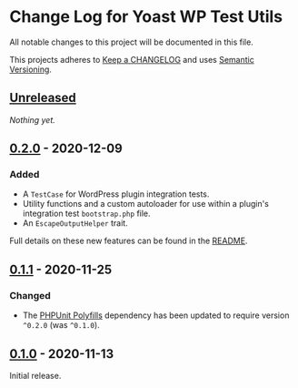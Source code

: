 # Change Log for Yoast WP Test Utils

All notable changes to this project will be documented in this file.

This projects adheres to [Keep a CHANGELOG](http://keepachangelog.com/) and uses [Semantic Versioning](http://semver.org/).


## [Unreleased]

_Nothing yet._


## [0.2.0] - 2020-12-09

### Added
* A `TestCase` for WordPress plugin integration tests.
* Utility functions and a custom autoloader for use within a plugin's integration test `bootstrap.php` file.
* An `EscapeOutputHelper` trait.

Full details on these new features can be found in the [README].


## [0.1.1] - 2020-11-25

### Changed
* The [PHPUnit Polyfills] dependency has been updated to require version `^0.2.0` (was `^0.1.0`).


## [0.1.0] - 2020-11-13

Initial release.


[Unreleased]: https://github.com/Yoast/wp-test-utils/compare/main...HEAD
[0.2.0]: https://github.com/Yoast/wp-test-utils/compare/0.1.1...0.2.0
[0.1.1]: https://github.com/Yoast/wp-test-utils/compare/0.1.0...0.1.1
[0.1.0]: https://github.com/Yoast/wp-test-utils/compare/35bd47e4d59568ee0bf0997b49111c6fd0da7a8e...0.1.0

[PHPUnit Polyfills]: https://github.com/Yoast/PHPUnit-Polyfills/releases
[README]:            https://github.com/Yoast/wp-test-utils/blob/develop/README.md
